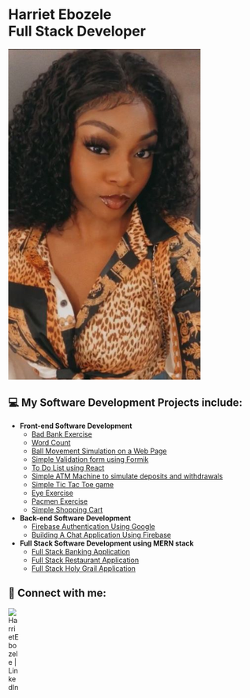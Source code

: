 
# Harriet Ebozele <br/> Full Stack Developer
<img src = "./obehi.jpg"></img>


## 💻 My Software Development Projects include:

- <b>Front-end Software Development</b>
  - [Bad Bank Exercise](https://github.com/harrietebozele/badbank.git)
  - [Word Count](https://github.com/harrietebozele/wordcount.git)
  - [Ball Movement Simulation on a Web Page](https://github.com/harrietebozele/Simulating-ball-movement.git)
  - [Simple Validation form using Formik](https://github.com/harrietebozele/Building-a-formik-form.git)
  - [To Do List using React](https://github.com/harrietebozele/To-Do-List-using-React.git)
  - [Simple ATM Machine to simulate deposits and withdrawals](https://github.com/harrietebozele/ATM-Machine.git)
  - [Simple Tic Tac Toe game](https://github.com/harrietebozele/Simple-Tic-Tac-Toe-game.git)
  - [Eye Exercise](https://github.com/harrietebozele/eye-exercise.git)
  - [Pacmen Exercise](https://github.com/harrietebozele/Pacmen-Exercise.git)
  - [Simple Shopping Cart](https://github.com/harrietebozele/shopping-cart.git)
- <b>Back-end Software Development</b>
  - [Firebase Authentication Using Google](https://github.com/harrietebozele/firebase-authentication-using-google.git)
  - [Building A Chat Application Using Firebase](https://github.com/harrietebozele/build-a-chat-application-with-firebase_.git)
- <b>Full Stack Software Development using MERN stack</b>
  - [Full Stack Banking Application]()
  - [Full Stack Restaurant Application](https://github.com/harrietebozele/JB-Restaurant-Full-Stack-Restaurant-.git)
  - [Full Stack Holy Grail Application]()





##  🤳 Connect with me:

[<img align="left" alt="HarrietEbozele | LinkedIn" width="22px" src="https://cdn.jsdelivr.net/npm/simple-icons@v3/icons/linkedin.svg" />][linkedin]



[linkedin]: https://www.linkedin.com/in/obehi-ebozele-708a4322b/
